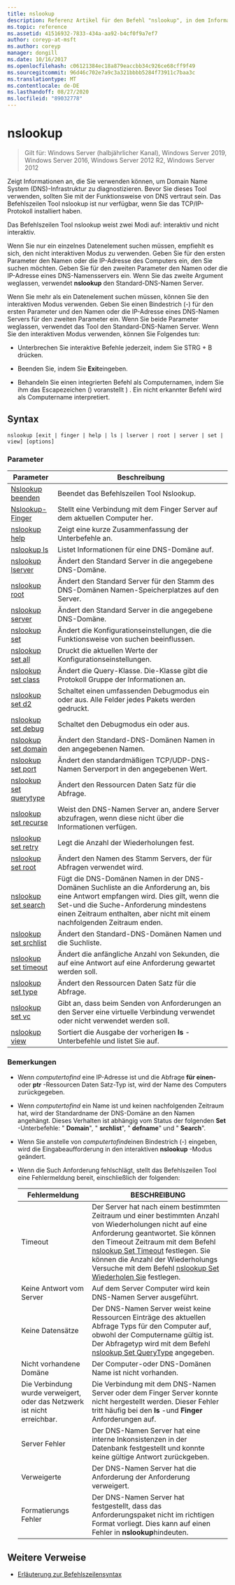 ```yaml
---
title: nslookup
description: Referenz Artikel für den Befehl "nslookup", in dem Informationen angezeigt werden, die Sie verwenden können, um die DNS-Infrastruktur (Domain Name System) zu diagnostizieren.
ms.topic: reference
ms.assetid: 41516932-7833-434a-aa92-b4cf0f9a7ef7
author: coreyp-at-msft
ms.author: coreyp
manager: dongill
ms.date: 10/16/2017
ms.openlocfilehash: c06121384ec18a879eaccbb34c926ce68cff9f49
ms.sourcegitcommit: 96d46c702e7a9c3a321bbbb5284f73911c7baa3c
ms.translationtype: MT
ms.contentlocale: de-DE
ms.lasthandoff: 08/27/2020
ms.locfileid: "89032778"
---
```

# <a name="nslookup"></a>nslookup

> Gilt für: Windows Server (halbjährlicher Kanal), Windows Server 2019, Windows Server 2016, Windows Server 2012 R2, Windows Server 2012

Zeigt Informationen an, die Sie verwenden können, um Domain Name System (DNS)-Infrastruktur zu diagnostizieren. Bevor Sie dieses Tool verwenden, sollten Sie mit der Funktionsweise von DNS vertraut sein. Das Befehlszeilen Tool nslookup ist nur verfügbar, wenn Sie das TCP/IP-Protokoll installiert haben.

Das Befehlszeilen Tool nslookup weist zwei Modi auf: interaktiv und nicht interaktiv.

Wenn Sie nur ein einzelnes Datenelement suchen müssen, empfiehlt es sich, den nicht interaktiven Modus zu verwenden. Geben Sie für den ersten Parameter den Namen oder die IP-Adresse des Computers ein, den Sie suchen möchten. Geben Sie für den zweiten Parameter den Namen oder die IP-Adresse eines DNS-Namensservers ein. Wenn Sie das zweite Argument weglassen, verwendet **nslookup** den Standard-DNS-Namen Server.

Wenn Sie mehr als ein Datenelement suchen müssen, können Sie den interaktiven Modus verwenden. Geben Sie einen Bindestrich (-) für den ersten Parameter und den Namen oder die IP-Adresse eines DNS-Namen Servers für den zweiten Parameter ein. Wenn Sie beide Parameter weglassen, verwendet das Tool den Standard-DNS-Namen Server. Wenn Sie den interaktiven Modus verwenden, können Sie Folgendes tun:

- Unterbrechen Sie interaktive Befehle jederzeit, indem Sie STRG + B drücken.

- Beenden Sie, indem Sie **Exit**eingeben.

- Behandeln Sie einen integrierten Befehl als Computernamen, indem Sie ihm das Escapezeichen () voranstellt \) . Ein nicht erkannter Befehl wird als Computername interpretiert.

## <a name="syntax"></a>Syntax

```
nslookup [exit | finger | help | ls | lserver | root | server | set | view] [options]
```

### <a name="parameters"></a>Parameter

| Parameter | Beschreibung |
| --------- | ----------- |
| [Nslookup beenden](nslookup-exit-command.md) | Beendet das Befehlszeilen Tool Nslookup. |
| [Nslookup-Finger](nslookup-finger-command.md) | Stellt eine Verbindung mit dem Finger Server auf dem aktuellen Computer her. |
| [nslookup help](nslookup-help.md) | Zeigt eine kurze Zusammenfassung der Unterbefehle an. |
| [nslookup ls](nslookup-ls.md) | Listet Informationen für eine DNS-Domäne auf. |
| [nslookup lserver](nslookup-lserver.md) | Ändert den Standard Server in die angegebene DNS-Domäne. |
| [nslookup root](nslookup-root.md) | Ändert den Standard Server für den Stamm des DNS-Domänen Namen-Speicherplatzes auf den Server. |
| [nslookup server](nslookup-server.md) | Ändert den Standard Server in die angegebene DNS-Domäne. |
| [nslookup set](nslookup-set.md) | Ändert die Konfigurationseinstellungen, die die Funktionsweise von suchen beeinflussen. |
| [nslookup set all](nslookup-set-all.md) | Druckt die aktuellen Werte der Konfigurationseinstellungen. |
| [nslookup set class](nslookup-set-class.md) | Ändert die Query-Klasse. Die-Klasse gibt die Protokoll Gruppe der Informationen an. |
| [nslookup set d2](nslookup-set-d2.md) | Schaltet einen umfassenden Debugmodus ein oder aus. Alle Felder jedes Pakets werden gedruckt. |
| [nslookup set debug](nslookup-set-debug.md) | Schaltet den Debugmodus ein oder aus. |
| [nslookup set domain](nslookup-set-domain.md) | Ändert den Standard-DNS-Domänen Namen in den angegebenen Namen. |
| [nslookup set port](nslookup-set-port.md) | Ändert den standardmäßigen TCP/UDP-DNS-Namen Serverport in den angegebenen Wert. |
| [nslookup set querytype](nslookup-set-querytype.md) | Ändert den Ressourcen Daten Satz für die Abfrage. |
| [nslookup set recurse](nslookup-set-recurse.md) | Weist den DNS-Namen Server an, andere Server abzufragen, wenn diese nicht über die Informationen verfügen. |
| [nslookup set retry](nslookup-set-retry.md) | Legt die Anzahl der Wiederholungen fest. |
| [nslookup set root](nslookup-set-root.md) | Ändert den Namen des Stamm Servers, der für Abfragen verwendet wird. |
| [nslookup set search](nslookup-set-search.md) | Fügt die DNS-Domänen Namen in der DNS-Domänen Suchliste an die Anforderung an, bis eine Antwort empfangen wird. Dies gilt, wenn die Set-und die Suche-Anforderung mindestens einen Zeitraum enthalten, aber nicht mit einem nachfolgenden Zeitraum enden. |
| [nslookup set srchlist](nslookup-set-srchlist.md) | Ändert den Standard-DNS-Domänen Namen und die Suchliste. |
| [nslookup set timeout](nslookup-set-timeout.md) | Ändert die anfängliche Anzahl von Sekunden, die auf eine Antwort auf eine Anforderung gewartet werden soll. |
| [nslookup set type](nslookup-set-type.md) | Ändert den Ressourcen Daten Satz für die Abfrage. |
| [nslookup set vc](nslookup-set-vc.md) | Gibt an, dass beim Senden von Anforderungen an den Server eine virtuelle Verbindung verwendet oder nicht verwendet werden soll. |
| [nslookup view](nslookup-view.md) | Sortiert die Ausgabe der vorherigen **ls** -Unterbefehle und listet Sie auf. |

### <a name="remarks"></a>Bemerkungen

- Wenn *computertofind* eine IP-Adresse ist und die Abfrage **für einen-** oder **ptr** -Ressourcen Daten Satz-Typ ist, wird der Name des Computers zurückgegeben.

- Wenn *computertofind* ein Name ist und keinen nachfolgenden Zeitraum hat, wird der Standardname der DNS-Domäne an den Namen angehängt. Dieses Verhalten ist abhängig vom Status der folgenden **Set** -Unterbefehle: " **Domain**", " **srchlist**", " **defname**" und " **Search**".

- Wenn Sie anstelle von *computertofind*einen Bindestrich (-) eingeben, wird die Eingabeaufforderung in den interaktiven **nslookup** -Modus geändert.

- Wenn die Such Anforderung fehlschlägt, stellt das Befehlszeilen Tool eine Fehlermeldung bereit, einschließlich der folgenden:

  | Fehlermeldung | BESCHREIBUNG |
  | ------------- | ----------- |
  | Timeout |Der Server hat nach einem bestimmten Zeitraum und einer bestimmten Anzahl von Wiederholungen nicht auf eine Anforderung geantwortet. Sie können den Timeout Zeitraum mit dem Befehl [nslookup Set Timeout](nslookup-set-timeout.md) festlegen. Sie können die Anzahl der Wiederholungs Versuche mit dem Befehl [nslookup Set Wiederholen Sie](nslookup-set-retry.md) festlegen. |
  | Keine Antwort vom Server | Auf dem Server Computer wird kein DNS-Namen Server ausgeführt. |
  | Keine Datensätze | Der DNS-Namen Server weist keine Ressourcen Einträge des aktuellen Abfrage Typs für den Computer auf, obwohl der Computername gültig ist. Der Abfragetyp wird mit dem Befehl [nslookup Set QueryType](nslookup-set-querytype.md) angegeben. |
  | Nicht vorhandene Domäne | Der Computer-oder DNS-Domänen Name ist nicht vorhanden. |
  | Die Verbindung wurde verweigert, oder das Netzwerk ist nicht erreichbar. | Die Verbindung mit dem DNS-Namen Server oder dem Finger Server konnte nicht hergestellt werden. Dieser Fehler tritt häufig bei den **ls** -und **Finger** Anforderungen auf. |
  | Server Fehler | Der DNS-Namen Server hat eine interne Inkonsistenzen in der Datenbank festgestellt und konnte keine gültige Antwort zurückgeben. |
  | Verweigerte | Der DNS-Namen Server hat die Anforderung der Anforderung verweigert. |
  | Formatierungs Fehler | Der DNS-Namen Server hat festgestellt, dass das Anforderungspaket nicht im richtigen Format vorliegt. Dies kann auf einen Fehler in **nslookup**hindeuten. |

## <a name="additional-references"></a>Weitere Verweise

- [Erläuterung zur Befehlszeilensyntax](command-line-syntax-key.md)
